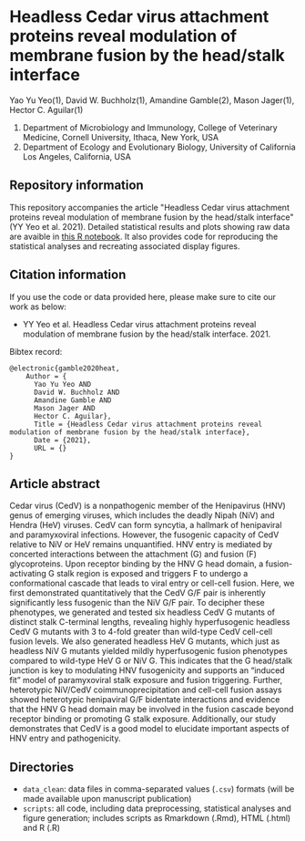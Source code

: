# Headless Cedar virus attachment proteins reveal modulation of membrane fusion by the head/stalk interface
Yao Yu Yeo(1), David W. Buchholz(1), Amandine Gamble(2), Mason Jager(1), Hector C. Aguilar(1)

1. Department of Microbiology and Immunology, College of Veterinary Medicine, Cornell University, Ithaca, New York, USA
2. Department of Ecology and Evolutionary Biology, University of California Los Angeles, California, USA

## Repository information
This repository accompanies the article "Headless Cedar virus attachment proteins reveal modulation of membrane fusion by the head/stalk interface" (YY Yeo et al. 2021). Detailed statistical results and plots showing raw data are avaible in <a href="https://htmlpreview.github.io/?https://github.com/AmandineGamble/CedV_fusion_public/blob/master/scripts/data_analysis.html" target="_blank">this R notebook</a>. It also provides code for reproducing the statistical analyses and recreating associated display figures. 

## Citation information
If you use the code or data provided here, please make sure to cite our work as below:

- YY Yeo et al. Headless Cedar virus attachment proteins reveal modulation of membrane fusion by the head/stalk interface. 2021.

Bibtex record:
```
@electronic{gamble2020heat,
    Author = {
      Yao Yu Yeo AND
      David W. Buchholz AND
      Amandine Gamble AND 
      Mason Jager AND
      Hector C. Aguilar},
      Title = {Headless Cedar virus attachment proteins reveal modulation of membrane fusion by the head/stalk interface},
      Date = {2021},
      URL = {}
}
```

## Article abstract 
Cedar virus (CedV) is a nonpathogenic member of the Henipavirus (HNV) genus of emerging viruses, which includes the deadly Nipah (NiV) and Hendra (HeV) viruses. CedV can form syncytia, a hallmark of henipaviral and paramyxoviral infections. However, the fusogenic capacity of CedV relative to NiV or HeV remains unquantified. HNV entry is mediated by concerted interactions between the attachment (G) and fusion (F) glycoproteins. Upon receptor binding by the HNV G head domain, a fusion-activating G stalk region is exposed and triggers F to undergo a conformational cascade that leads to viral entry or cell-cell fusion. Here, we first demonstrated quantitatively that the CedV G/F pair is inherently significantly less fusogenic than the NiV G/F pair. To decipher these phenotypes, we generated and tested six headless CedV G mutants of distinct stalk C-terminal lengths, revealing highly hyperfusogenic headless CedV G mutants with 3 to 4-fold greater than wild-type CedV cell-cell fusion levels. We also generated headless HeV G mutants, which just as headless NiV G mutants yielded mildly hyperfusogenic fusion phenotypes compared to wild-type HeV G or NiV G. This indicates that the G head/stalk junction is key to modulating HNV fusogenicity and supports an “induced fit” model of paramyxoviral stalk exposure and fusion triggering. Further, heterotypic NiV/CedV coimmunoprecipitation and cell-cell fusion assays showed heterotypic henipaviral G/F bidentate interactions and evidence that the HNV G head domain may be involved in the fusion cascade beyond receptor binding or promoting G stalk exposure. Additionally, our study demonstrates that CedV is a good model to elucidate important aspects of HNV entry and pathogenicity.

## Directories
- ``data_clean``: data files in comma-separated values (``.csv``) formats (will be made available upon manuscript publication)
- ``scripts``: all code, including data preprocessing, statistical analyses and figure generation; includes scripts as Rmarkdown (.Rmd), HTML (.html) and R (.R)
